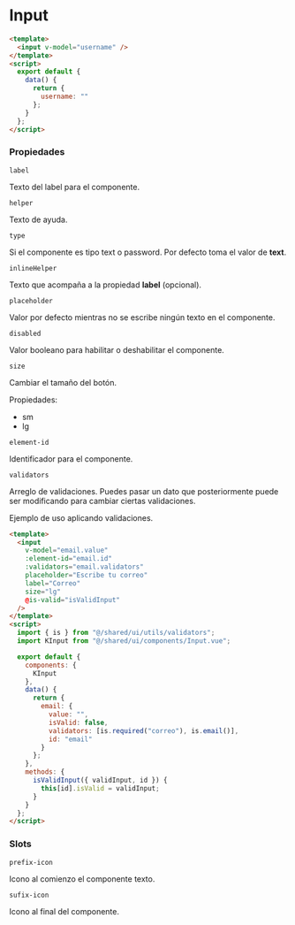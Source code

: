 # Input

```html
<template>
  <input v-model="username" />
</template>
<script>
  export default {
    data() {
      return {
        username: ""
      };
    }
  };
</script>
```

### Propiedades

```label```

Texto del label para el componente.

```helper```

Texto de ayuda.

```type```

Si el componente es tipo text o password. Por defecto toma el valor de **text**.

```inlineHelper```

Texto que acompaña a la propiedad **label** (opcional).

```placeholder```

Valor por defecto mientras no se escribe ningún texto en el componente.

```disabled```

Valor booleano para habilitar o deshabilitar el componente.

```size```

Cambiar el tamaño del botón.

Propiedades:

- sm
- lg

```element-id```

Identificador para el componente.

```validators```

Arreglo de validaciones. Puedes pasar un dato que posteriormente puede ser modificando para cambiar ciertas validaciones.


Ejemplo de uso aplicando validaciones.

```html
<template>
  <input
    v-model="email.value"
    :element-id="email.id"
    :validators="email.validators"
    placeholder="Escribe tu correo"
    label="Correo"
    size="lg"
    @is-valid="isValidInput"
  />
</template>
<script>
  import { is } from "@/shared/ui/utils/validators";
  import KInput from "@/shared/ui/components/Input.vue";

  export default {
    components: {
      KInput
    },
    data() {
      return {
        email: {
          value: "",
          isValid: false,
          validators: [is.required("correo"), is.email()],
          id: "email"
        }
      };
    },
    methods: {
      isValidInput({ validInput, id }) {
        this[id].isValid = validInput;
      }
    }
  };
</script>
```

### Slots

`prefix-icon`

Icono al comienzo el componente texto.

`sufix-icon`

Icono al final del componente.

